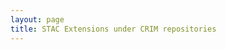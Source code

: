```yaml
---
layout: page
title: STAC Extensions under CRIM repositories
---
```


<div id="pages"></div>
<script defer type="text/javascript" src="/js/stac-listing.js"></script>
